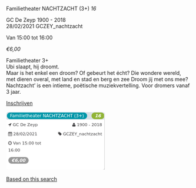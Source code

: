 Familietheater NACHTZACHT (3+) *16*

GC De Zeyp 1900 - 2018  
28/02/2021 GCZEY\_nachtzacht  

Van 15:00 tot 16:00

*€6,00*

  

  

Familietheater 3+  
Ubi slaapt, hij droomt.  
Maar is het enkel een droom? Of gebeurt het écht? Die wondere wereld, met dieren overal, met land en stad en berg en zee Droom jij met ons mee?  
Nachtzacht’ is een intieme, poëtische muziekvertelling. Voor dromers vanaf 3 jaar.

[Inschrijven](https://tickets.vgc.be/activity/subscribe/GCZEY_nachtzacht)

![](58215.png)

[Based on this search](https://tickets.vgc.be/activity/index?&vrijeplaatsen=1&Age%5B%5D=3%2C4&entity=276)
